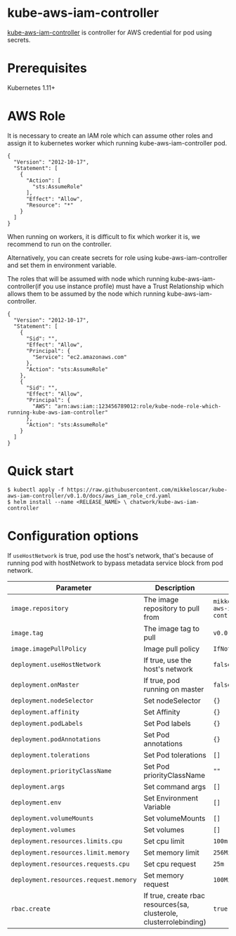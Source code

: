 # kube-aws-iam-controller

[kube-aws-iam-controller](https://github.com/mikkeloscar/kube-aws-iam-controller) is controller for AWS credential for pod using secrets.

# Prerequisites

Kubernetes 1.11+

# AWS Role

It is necessary to create an IAM role which can assume other roles and assign it to kubernetes worker which running kube-aws-iam-controller pod.

```
{
  "Version": "2012-10-17",
  "Statement": [
    {
      "Action": [
        "sts:AssumeRole"
      ],
      "Effect": "Allow",
      "Resource": "*"
    }
  ]
}
```

When running on workers, it is difficult to fix which worker it is, we recommend to run on the controller.

Alternatively, you can create secrets for role using kube-aws-iam-controller and set them in environment variable.

The roles that will be assumed with node which running kube-aws-iam-controller(if you use instance profile) must have a Trust Relationship which allows them to be assumed by the node which running kube-aws-iam-controller.

```
{
  "Version": "2012-10-17",
  "Statement": [
    {
      "Sid": "",
      "Effect": "Allow",
      "Principal": {
        "Service": "ec2.amazonaws.com"
      },
      "Action": "sts:AssumeRole"
    },
    {
      "Sid": "",
      "Effect": "Allow",
      "Principal": {
        "AWS": "arn:aws:iam::123456789012:role/kube-node-role-which-running-kube-aws-iam-controller"
      },
      "Action": "sts:AssumeRole"
    }
  ]
}
```

# Quick start

```
$ kubectl apply -f https://raw.githubusercontent.com/mikkeloscar/kube-aws-iam-controller/v0.1.0/docs/aws_iam_role_crd.yaml
$ helm install --name <RELEASE_NAME> \ chatwork/kube-aws-iam-controller
```

# Configuration options

If `useHostNetwork` is true, pod use the host's network, that's because of    running pod with hostNetwork to bypass metadata service block from pod network.

|  Parameter | Description | Default |
| --- | --- | --- |
| `image.repository` | The image repository to pull from | `mikkeloscar/kube-aws-iam-controller`|
| `image.tag` | The image tag to pull | `v0.0.5`|
| `image.imagePullPolicy` | Image pull policy | `IfNotPresent` |
| `deployment.useHostNetwork` | If true, use the host's network | `false` |
| `deployment.onMaster` | If true, pod running on master | `false`|
| `deployment.nodeSelector` | Set nodeSelector | `{}`|
| `deployment.affinity` | Set Affinity | `{}` |
| `deployment.podLabels` | Set Pod labels | `{}` |
| `deployment.podAnnotations` | Set Pod annotations | `{}`|
| `deployment.tolerations` | Set Pod tolerations | `[]`|
| `deployment.priorityClassName` | Set Pod priorityClassName | `""`|
| `deployment.args` | Set command args | `[]` |
| `deployment.env` | Set Environment Variable | `[]` |
| `deployment.volumeMounts` | Set volumeMounts | `[]` |
| `deployment.volumes` | Set volumes | `[]` |
| `deployment.resources.limits.cpu` | Set cpu limit | `100m` |
| `deployment.resources.limit.memory` | Set memory limit | `256Mi` |
| `deployment.resources.requests.cpu` | Set cpu request | `25m` |
| `deployment.resources.request.memory` | Set memory request | `100Mi` |
| `rbac.create` | If true, create rbac resources(sa, clusterole, clusterrolebinding) | `true`
